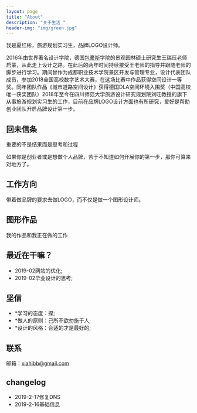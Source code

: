 ```yaml
---
layout: page
title: "About"
description: "关于生活 " 
header-img: "img/green.jpg"
---
```


我是夏红彬，旅游规划实习生，品牌LOGO设计师。

2016年由世界著名设计学院，德国[包豪斯](https://dwz.cn/AXyo8pVi)学院的景观园林硕士研究生王瑞珏老师启蒙，从此走上设计之路。在此后的两年时间持续接受王老师的指导并跟随老师的脚步进行学习。期间曾作为成都职业技术学院景区开发与管理专业，设计代表团队成员，参加2018全国高校数字艺术大赛，在这场比赛中作品获得空间设计一等奖。同年团队作品《城市道路空间设计》获得德国DLA空间环境入围奖（中国高校唯一获奖团队）2018年至今在四川师范大学旅游设计研究规划院刘旺教授的旗下从事旅游规划实习生的工作，目前在品牌LOGO设计方面也有所研究，爱好是帮助创业团队开启品牌设计第一步。



## 回未信条

重要的不是结果而是思考和过程

如果你是创业者或是想做个人品牌，苦于不知道如何开展你的第一步，那你可算来对地方了。

## 工作方向

带着做品牌的要求去做LOGO，而不仅是做一个图形设计师。

## 图形作品

我的作品和我正在做的工作

## 最近在干嘛？

- 2019-02网站的优化;
- 2019-02毕业设计的思考;


## 坚信

- *学习的态度：探;
- *做人的原则：己所不欲勿施于人;
- *设计的风格：合适的才是最好的;

## 联系

邮箱：xiahibb@gmail.com


## changelog

- 2019-2-17修复DNS
- 2019-2-16基础信息
 






